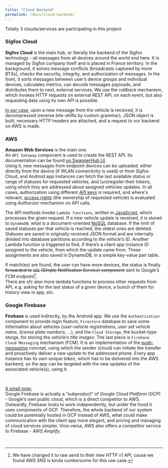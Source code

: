 ```yaml
---
title: "Cloud Backend"
permalink: /docs/cloud-backend/
---
```


Totally 3 clouds/services are participating in this project: 

### Sigfox Cloud
**Sigfox Cloud** is the main hub, or literally the backend of the Sigfox technology - all messages from all devices around the world end here. It is managed by Sigfox company itself and is placed in France territory. In the background, it solves message conflicts (broadcasts captured by more BTSs), checks the security, integrity, and authorization of messages. In the front, it sorts messages between user’s device groups and individual devices, calculates metrics, can decode messages payloads, and distributes them to next, external services. We use the *callback* mechanism, which invokes HTTP requests on external REST API, on each event, but also requesting data using its own API is possible. 

<u>In our case</u>, upon a new message from the vehicle is received, it is decompressed (reverse bite-shifts by custom grammar), JSON object is built, necessary HTTP headers are attached, and a request to our backend on AWS is made.

### AWS
**Amazon Web Services** is the main one.  
An `API Gateway` component is used to create the REST API. Its documentation can be found <a href="https://app.swaggerhub.com/apis-docs/martin195/EV-IoT-Kit/" target="_blank">on SwaggerHub UI</a>.  
Using it, new messages from endpoint devices can be uploaded, either directly from the device (if WLAN connectivity is used) or from Sigfox Cloud, and Android app instances can fetch the last available status or range of statuses for requested vehicles, and (un)register their tokens, using which they are addressed about assigned vehicles updates. In all cases, authorization using different <u>API keys</u> is required, and where's relevant, <u>access rights</u> (the ownership of requested vehicle) is evaluated using *Authorizer* mechanism on API calls.

The API methods invoke `Lambda functions`, written in <u>JavaScript</u>, which processes the given request. If a new vehicle update is received, it is stored to `DynamoDB`, what is a document-oriented <u>NoSQL</u> database. If the limit of saved statuses per that vehicle is reached, the oldest ones are deleted. Statuses are saved in originally received JSON format and are internally divided into database partitions according to the *vehicle’s ID*. Another Lambda function is triggered to find, if there’s a client app instance ID assigned to the vehicle, from which the update came from. These assignments are also saved in DynamoDB, in a simple key-value pair table. 

If match(es) are found, the user can have more devices, the status is finally ~~forwarded to `SNS` (Simple Notification Service) component~~ sent to *Google’s FCM endpoint*[^1].  
There are ofc also more lambda functions to process other requests from API, e.g. asking for the last status of a given device, a bunch of them for history view in app, etc.

### Google Firebase
**Firebase** is used indirectly, by the Android app. We use the `Authentication` component to provide login feature, `Firestore` database to save some information about vehicles (*user-vehicle registrations, user set vehicle name, license plate numbers, …*), and the `Cloud Storage`, the bucket-type storge, for storing the *vehicle’s title images*. The last piece is `Firebase Cloud Messaging` mechanism (FCM). It is an implementation of the <u>push-messaging</u> concept, using which the sender (cloud) can initiate the transfer and proactively deliver a new update to the addressed phone. Every app instance has its own unique *token*, which has to be delivered into the AWS backend, so the app can be targeted with the new updates of the associated vehicle(s), using it.

<br>

<u>A small note:</u>  
Google Firebase is actually a “subproduct” of *Google Cloud Platform* (GCP) - Google’s own public cloud, which is a direct competitor to AWS. Outwardly, Firebase looks to work independently, but under the hood it uses components of GCP. Therefore, the whole backend of our system could be potentially hosted in GCP instead of AWS, what could make communication with the client app more elegant, and pricing and managing of cloud services simpler. Vice-versa, AWS also offers a competitor service to Firebase - *AWS Amplify*.

<br>

[^1]: We have changed it to raw send to their new HTTP v1 API, cause we found AWS SNS is kinda cumbersome for this use case.
